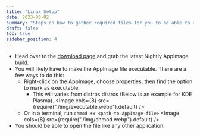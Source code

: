 ```yaml
---
title: "Linux Setup"
date: 2023-08-02
summary: "Steps on how to gather required files for you to be able to use PCSX2"
draft: false
toc: true
sidebar_position: 4
---
```


- Head over to the [download page](https://pcsx2.net/downloads) and grab the latest Nightly AppImage build.
- You will likely have to make the AppImage file executable. There are a few ways to do this:
  - Right-click on the AppImage, choose properties, then find the option to mark as executable.
    - This will varies from distros distros (Below is an example for KDE Plasma).
      <Image cols={8} src={require("./img/executable.webp").default} />
  - Or in a terminal, run `chmod +x <path-to-AppImage-file>`
    <Image cols={8} src={require("./img/chmod.webp").default} />
- You should be able to open the file like any other application.
